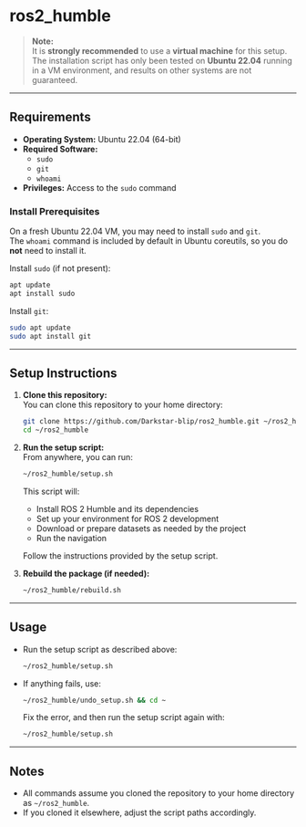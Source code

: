 # ros2_humble

> **Note:**  
> It is **strongly recommended** to use a **virtual machine** for this setup. The installation script has only been tested on **Ubuntu 22.04** running in a VM environment, and results on other systems are not guaranteed.

---

## Requirements

- **Operating System:** Ubuntu 22.04 (64-bit)
- **Required Software:**  
  - `sudo`
  - `git`
  - `whoami`
- **Privileges:** Access to the `sudo` command

### Install Prerequisites

On a fresh Ubuntu 22.04 VM, you may need to install `sudo` and `git`.  
The `whoami` command is included by default in Ubuntu coreutils, so you do **not** need to install it.

Install `sudo` (if not present):
```bash
apt update
apt install sudo
```

Install `git`:
```bash
sudo apt update
sudo apt install git
```

---

## Setup Instructions

1. **Clone this repository:**  
   You can clone this repository to your home directory:
   ```bash
   git clone https://github.com/Darkstar-blip/ros2_humble.git ~/ros2_humble
   cd ~/ros2_humble
   ```

2. **Run the setup script:**  
   From anywhere, you can run:
   ```bash
   ~/ros2_humble/setup.sh
   ```
   This script will:
   - Install ROS 2 Humble and its dependencies
   - Set up your environment for ROS 2 development
   - Download or prepare datasets as needed by the project
   - Run the navigation

   Follow the instructions provided by the setup script.

3. **Rebuild the package (if needed):**
   ```bash
   ~/ros2_humble/rebuild.sh
   ```

---

## Usage

- Run the setup script as described above:
  ```bash
  ~/ros2_humble/setup.sh
  ```
- If anything fails, use:
  ```bash
  ~/ros2_humble/undo_setup.sh && cd ~
  ```
  Fix the error, and then run the setup script again with:
  ```bash
  ~/ros2_humble/setup.sh
  ```

---

## Notes

- All commands assume you cloned the repository to your home directory as `~/ros2_humble`.
- If you cloned it elsewhere, adjust the script paths accordingly.
